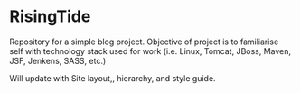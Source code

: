 # RisingTide
Repository for a simple blog project.
Objective of project is to familiarise self with technology stack used for work (i.e. Linux, Tomcat, JBoss, Maven, JSF, Jenkens, SASS, etc.)

Will update with Site layout,, hierarchy, and style guide.
